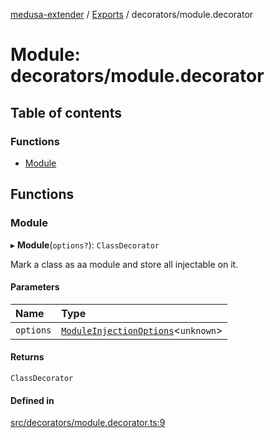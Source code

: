 [medusa-extender](../README.md) / [Exports](../modules.md) / decorators/module.decorator

# Module: decorators/module.decorator

## Table of contents

### Functions

- [Module](decorators_module_decorator.md#module)

## Functions

### Module

▸ **Module**(`options?`): `ClassDecorator`

Mark a class as aa module and store all injectable on it.

#### Parameters

| Name | Type |
| :------ | :------ |
| `options` | [`ModuleInjectionOptions`](core_types.md#moduleinjectionoptions)<`unknown`\> |

#### Returns

`ClassDecorator`

#### Defined in

[src/decorators/module.decorator.ts:9](https://github.com/adrien2p/medusa-extender/blob/21bbe37/src/decorators/module.decorator.ts#L9)
